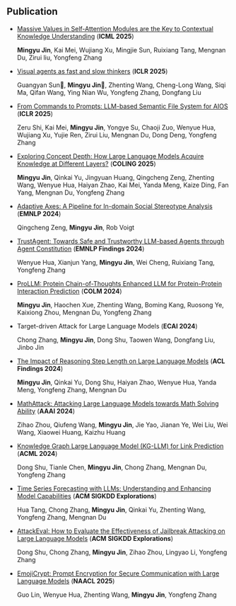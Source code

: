 ## Publication
- [Massive Values in Self-Attention Modules are the Key to Contextual Knowledge Understanding](https://arxiv.org/abs/2502.01563) (**ICML 2025**)

  **Mingyu Jin**, Kai Mei, Wujiang Xu, Mingjie Sun, Ruixiang Tang, Mengnan Du, Zirui liu, Yongfeng Zhang
  
- [Visual agents as fast and slow thinkers](https://arxiv.org/abs/2408.08862) (**ICLR 2025**)

  Guangyan Sun🌟, **Mingyu Jin🌟**, Zhenting Wang, Cheng-Long Wang, Siqi Ma, Qifan Wang, Ying Nian Wu, Yongfeng Zhang, Dongfang Liu
  
- [From Commands to Prompts: LLM-based Semantic File System for AIOS](https://arxiv.org/abs/2410.11843) (**ICLR 2025**)

  Zeru Shi, Kai Mei, **Mingyu Jin**, Yongye Su, Chaoji Zuo, Wenyue Hua, Wujiang Xu, Yujie Ren, Zirui Liu, Mengnan Du, Dong Deng, Yongfeng Zhang

- [Exploring Concept Depth: How Large Language Models Acquire Knowledge at Different Layers?](https://arxiv.org/abs/2404.07066) (**COLING 2025**)

  **Mingyu Jin**, Qinkai Yu, Jingyuan Huang, Qingcheng Zeng, Zhenting Wang, Wenyue Hua, Haiyan Zhao, Kai Mei, Yanda Meng, Kaize Ding, Fan Yang, Mengnan Du, Yongfeng Zhang
  
- [Adaptive Axes: A Pipeline for In-domain Social Stereotype Analysis](https://aclanthology.org/2024.emnlp-main.872/) (**EMNLP 2024**)

  Qingcheng Zeng, **Mingyu Jin**, Rob Voigt
  
- [TrustAgent: Towards Safe and Trustworthy LLM-based Agents through Agent Constitution](https://arxiv.org/abs/2402.01586) (**EMNLP Findings 2024**)

  Wenyue Hua, Xianjun Yang, **Mingyu Jin**, Wei Cheng, Ruixiang Tang, Yongfeng Zhang
  
- [ProLLM: Protein Chain-of-Thoughts Enhanced LLM for Protein-Protein Interaction Prediction](https://www.biorxiv.org/content/10.1101/2024.04.18.590025v1) (**COLM 2024**)

  **Mingyu Jin**, Haochen Xue, Zhenting Wang, Boming Kang, Ruosong Ye, Kaixiong Zhou, Mengnan Du, Yongfeng Zhang
  
- Target-driven Attack for Large Language Models (**ECAI 2024**)

  Chong Zhang, **Mingyu Jin**, Dong Shu, Taowen Wang, Dongfang Liu, Jinbo Jin

- [The Impact of Reasoning Step Length on Large Language Models](https://arxiv.org/abs/2401.04925) (**ACL Findings 2024**) 

  **Mingyu Jin**, Qinkai Yu, Dong Shu, Haiyan Zhao, Wenyue Hua, Yanda Meng, Yongfeng Zhang, Mengnan Du

- [MathAttack: Attacking Large Language Models towards Math Solving Ability](https://ojs.aaai.org/index.php/AAAI/article/view/29949) (**AAAI 2024**)

  Zihao Zhou, Qiufeng Wang, **Mingyu Jin**, Jie Yao, Jianan Ye, Wei Liu, Wei Wang, Xiaowei Huang, Kaizhu Huang

- [Knowledge Graph Large Language Model (KG-LLM) for Link Prediction](https://arxiv.org/abs/2403.07311) (**ACML 2024**)

  Dong Shu, Tianle Chen, **Mingyu Jin**, Chong Zhang, Mengnan Du, Yongfeng Zhang

- [Time Series Forecasting with LLMs: Understanding and Enhancing Model Capabilities](https://arxiv.org/abs/2402.10835) (**ACM SIGKDD Explorations**)

  Hua Tang, Chong Zhang, **Mingyu Jin**, Qinkai Yu, Zhenting Wang, Yongfeng Zhang, Mengnan Du

- [AttackEval: How to Evaluate the Effectiveness of Jailbreak Attacking on Large Language Models](https://arxiv.org/abs/2401.09002) (**ACM SIGKDD Explorations**)

  Dong Shu, Chong Zhang, **Mingyu Jin**, Zihao Zhou, Lingyao Li, Yongfeng Zhang

- [EmojiCrypt: Prompt Encryption for Secure Communication with Large Language Models](https://arxiv.org/abs/2402.05868) (**NAACL 2025**)

  Guo Lin, Wenyue Hua, Zhenting Wang, **Mingyu Jin**, Yongfeng Zhang
